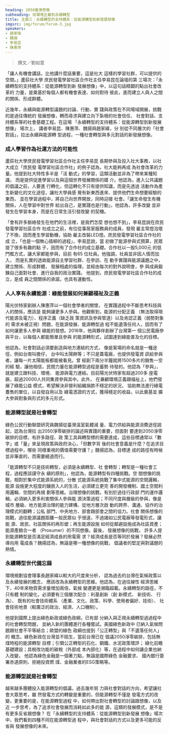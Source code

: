 ```yaml
---
heading: 2050臺灣想像
subheading: 從環境正義到永續轉型
title: 主題三：永續轉型的支持體系：從能源轉型到新發展想像
imgsrc: img/forum/forum-3.jpg
speakers:
- 趙家瑋
- 魏揚
- 李易昆
- 陳惠萍
---
```

> 撰文／劉如意

「讓人有機會講話，比他講什麼話重要，這是社大
這樣的學習社群，可以提供的空間。」蘆荻社大學
庶民發電學習社區合作社主任李易昆在論壇的第
三場次：「永續轉型的支持體系：從能源轉型到新
發展想像」中，以這句話精闢的點出社會改革的
力量，是奠基於每個人都有機會表達、如何對待
彼此，進而建立人與人之間的關係、形成群體。

近幾年，永續與能源轉型議題的討論、行動、實
踐與政策在不同場域開展，挑戰的是過往傳統的
發展想像，轉而尋求與建立向下紮根的社會信任、
社會對話、支持體系等的社會基礎工程。在這場
「永續轉型的支持體系：從能源轉型到新發展想像」
場次上， 講者李易昆、陳惠萍、魏揚與趙家緯，分
別從不同層次的「社會對話」，拉出永續與能源轉
型過程，一種社會轉型與多元對話的新發展想像。

### 成人學習作為社運方法的可能性

蘆荻社大學庶民發電學習社區合作社主任李易昆
長期參與及投入社大事務，以社大成立「庶民發
電學習社區合作社」的例子認為，社大能夠再成
為社會改革的力量。他提到社大特性多半是「活
動式」的學習，這類活動並非為了帶來某種知識，
而是提供促進學習以及與這個世界發展關係的媒
介。他認為，進入公共議題的倡議之前，人要進
行轉化，但這轉化不只有提供知識，而是先透過
活動作為產生新變化的文化途徑，讓社大學員感
覺有新東西進來、提供他們生命想要經驗的東西，
並在學習過程中，將自己向世界開放，同時迎接
社會。「讓生命發生有機關係，人在學習中對世界
給出自己，是實踐也是行動」，他認為，許多改變
並非發生在學習本身，而是在日常生活引發改變
的契機。

「會有許多脈絡發生在他們的生活裡，是我們怎麼
想也想不到」，李易昆說在庶民發電學習社區合作
社成立之前，有位從事居家服務員的成員，發現
雇主常燈泡壞了不換，因而產生學習動機，協助
雇主改裝LED燈。庶民發電學習社區合作社的成
立，「也是一個無心插柳的過程」，李易昆說，當
初做了能源參與式預算，民眾提了很多有趣的點
子，因而有了合作社的成立基礎。合作社以一股5,000元
的低門檻方式，讓大家都能參與，目前
有65 位社員。他強調，社員並非因人情而加入，
而是扎實的透故能源自主學習社群、在參訪、在
動手實踐與能源議題之中，建立關係、形成群體，
發展相處的倫理，並經由每次的對外說明會，參
與成員鍛鍊自己面對社會、進行自我的政治實踐。
他提到，庶民發電學習社區合作社的成立，是成
員之間關係的承諾，也具有運動性。

### 人人享有永續能源：綠能發展如何兼顧福祉及正義

陽光伏特家創辦人陳惠萍以一個社會學者的關懷，
在實踐過程中不斷思考科技與人的關係，應該是
能夠讓更多人參與。他觀察到，能源的分配正義
（無法取得現代能源及電力）、程序正義（缺乏政
策資訊及參與管道）以及肯認正義（弱勢對象的
需求未被正視）問題，在能源發展、能源轉型過
程不能遺落任何人，因而有了如何讓更多人參與
綠能的發想。2016年，他與夥伴創辦了台灣第一
個公民電廠參與平台，以每個人都能簡單且參與
的能源轉形式，試圖達到綠能普及化的目標。

他認為，社會對話必須要創造與地方連結的方式，
像是案場的命名就是一種途徑，例如台南叫擔仔，
台中叫太陽餅等；不只是蓋電廠，也提供發電資
訊給參與者，讓每一片太陽能板都能被看見。曾
經創下兩分半鐘就將1500多片的銷售一空的經
驗，讓他相信，民間力量在能源轉型過程是蓄勢
待發的。他認為「參與」，就是建立跟科技、環境、
能源與電力連結。目前陽光伏特家有超過200多
座電廠，超過20000人共同集資參與其中。此外，
在兼顧環境正義跟福祉上，他們發展了綠能公益
模式，希望解決非營利組織捐款不穩定的狀況，
協助無法進行綠電躉售的單位，以自發自用以及
綠電憑證的方式，獲得穩定的收益，以此奠基並
擴大參與對象與形式的多元形式。

### 能源轉型就是社會轉型

綠色公民行動聯盟研究員魏揚從臺灣溫室氣體減
量、電力供給與能源消費途徑說起，認為台灣拉
出2050淨零碳排的論述與實踐的重要，但面對
要達到2050淨零碳排的目標，有許多路徑、政
策工具與轉型標的需要達成，這些目標通常以「數
字」或「量」來呈現政策與政府決心，「但數字背
後的社會意義是什麼？在追求目標過程中，哪些
同樣重視的價值需要守護？」魏揚認為，目標達
成的路徑有時候並非筆直的，而需要繞道而行。

「能源轉型不只是技術轉型，必須是永續轉型、社
會轉型；轉型是一種社會工程，過程應該謹守永
續的原則」，他認為，能源轉型有四種挑戰。空
間想像的挑戰，相對於集中式能源系統的，分散
式能源系統挑戰了集中式能源的空間邏輯，能源
設施更大程度的鑲嵌入人的生活，必須建立更完
善的開發機制、國土空間利用邏輯、空間的再規
劃等思維。治理想像的挑戰，有別於過往行政部
門的運作邏輯，必須納入更多利害關係人參與能
源決策過程；不同尺度與層級的參與，像是城市
層級、地方能源治理的能力建構、從地方層次啟
動的跨界、溝通、協作的治理模式的翻轉；公私
部門、中央地方、部會跟部會之間的協力。社會
關係想像的挑戰，過往能源議題距離一般民眾似
乎很遠，不過諸如公民電廠等發電形式，讓能
源、居民、社區關係的再形塑；再生能源設施
如何從鄰避設施成為社區資產；能源產銷合一者
（Prosumer）的不同想像。最後， 發展想像的挑戰，
許多人提到能源轉型是否滿足經濟成長的用電需
求？經濟成長是否等同於發展？發展必然導向用
電成長？魏揚認為，無論是哪一種想像的挑戰，
倡議者的堅定與對議題的熱情。

### 永續轉型世代備忘錄

環境規劃協會理事長趙家緯以較大的尺度來分析，
認為過去的台灣在氣候政策以及永續發展的概念，
應該改為永續轉型的思維。他認為，在過往線性
經濟思維下，40年來物質需求量增加兩倍，氣候
變遷更是瀕臨超載。永續轉型的路徑，不只有體
制的變化，必須要有三個層次配合：利基創新（創
新模式、 新技術、 行為）、 既有的社會技術體系
（產業、文化、政策、科學、使用者偏好、技術）、
社會技術地景（較廣泛的政治、經濟、人口機制）。

他提到國際上提出綠色新政或綠色政綱，已有部
分納入與正視永續轉型過過程中的社會轉型問題，
並納入新的團體進行各種嘗試。美國綠色新政中
已納入氣候問題跟社會不平等結合；歐盟的綠色
政綱也提到「公正轉型」與「不遺落任何人」的
概念。綠色新政在台灣並不陌生，當前台灣已在
倡議2050淨零碳排，包括無煤時程的能源轉型
目標；引領公正轉型的石化、鋼鐵、水泥政策環評；
綠化前瞻基礎建設；具稅改功能的碳稅（外部成
本內部化）等，在過程中如何讓企業也納入改變，
他認為綠色金融是一個著力點，無論是國際綠色
金融要求、 國內銀行簽署赤道原則、拒絕投資燃
煤、金融業者的ESG策略等。

### 能源轉型就是社會轉型

越來越多團體投入能源轉型的倡議，過去幾年努
力與社會對話的方向，希望讓社會大眾思考，雖
然發電方式的轉變是重要的，但能源轉型不僅是
發電方式的改變，更重要的是，在能源轉型過程
中，如何帶出對社會轉型的討論跟想像，以及近
一步思考，為了追求社會發展而消耗如此多的能
源，這類的發展模式，是不是有更多反省跟想像？
在「永續轉型的支持體系：從能源轉型到新發展
想像」場次中，我們看到四種不同在能源轉型過
程中，與社會對話的方式以及更多可能的反省與
發展想像的未來。
